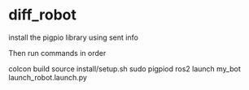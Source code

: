 # diff_robot
install the pigpio library using sent info


Then run commands in order

colcon build
source install/setup.sh
sudo pigpiod
ros2 launch my_bot launch_robot.launch.py 
